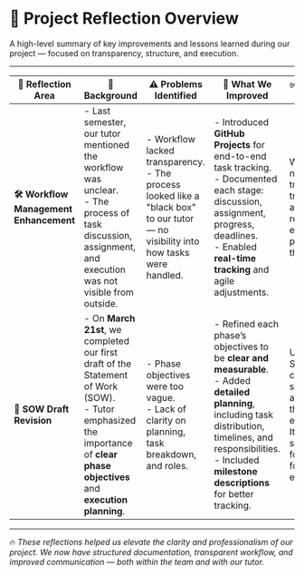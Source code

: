 # 🚀 Project Reflection Overview

A high-level summary of key improvements and lessons learned during our project — focused on transparency, structure, and execution.

---

| 🌟 **Reflection Area** | 🧠 **Background** | ⚠️ **Problems Identified** | 🔧 **What We Improved** | ✅ **Outcome / Notes** | 👥 **Owner** |
|------------------------|------------------|-----------------------------|--------------------------|------------------------|--------------|
| **🛠 Workflow Management Enhancement** | - Last semester, our tutor mentioned the workflow was unclear.<br>- The process of task discussion, assignment, and execution was not visible from outside. | - Workflow lacked transparency.<br>- The process looked like a "black box" to our tutor — no visibility into how tasks were handled. | - Introduced **GitHub Projects** for end-to-end task tracking.<br>- Documented each stage: discussion, assignment, progress, deadlines.<br>- Enabled **real-time tracking** and agile adjustments. | Workflow is now fully transparent, traceable, and easy to review by external parties like the tutor. | 👨‍💻 Project Team |
| **📝 SOW Draft Revision** | - On **March 21st**, we completed our first draft of the Statement of Work (SOW).<br>- Tutor emphasized the importance of **clear phase objectives** and **execution planning**. | - Phase objectives were too vague.<br>- Lack of clarity on planning, task breakdown, and roles. | - Refined each phase’s objectives to be **clear and measurable**.<br>- Added **detailed planning**, including task distribution, timelines, and responsibilities.<br>- Included **milestone descriptions** for better tracking. | Updated SOW is now clear, structured, and meets the tutor's expectations. It serves as a strong foundation for project execution. | 🧑‍💼 Project Team |

---

🔥 *These reflections helped us elevate the clarity and professionalism of our project. We now have structured documentation, transparent workflow, and improved communication — both within the team and with our tutor.*
